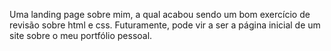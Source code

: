 Uma landing page sobre mim, a qual acabou sendo um bom exercício de revisão sobre html e css. Futuramente, pode vir a ser a página inicial de um site sobre o meu portfólio pessoal.
